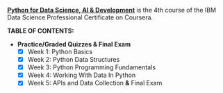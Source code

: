 [**Python for Data Science, AI & Development**](https://www.coursera.org/learn/python-for-applied-data-science-ai) is the 4th course of the IBM Data Science Professional Certificate on Coursera.

**TABLE OF CONTENTS:**

- **Practice/Graded Quizzes & Final Exam**
  - [x] Week 1: Python Basics
  - [x] Week 2: Python Data Structures
  - [x] Week 3: Python Programming Fundamentals
  - [x] Week 4: Working With Data In Python
  - [x] Week 5: APIs and Data Collection **&** Final Exam
